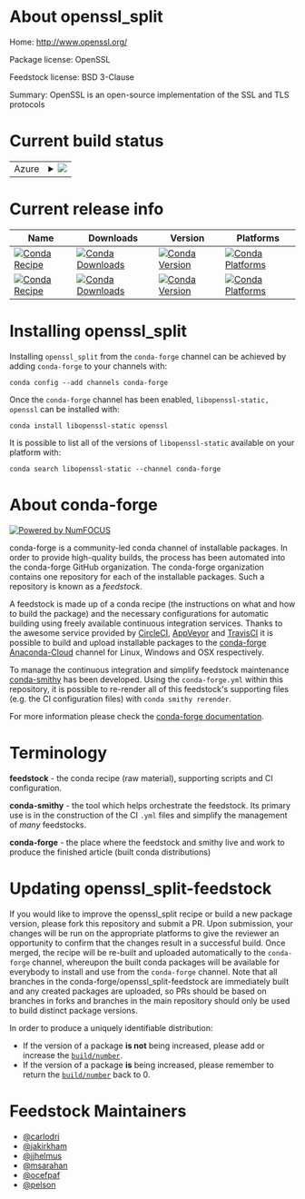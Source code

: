 About openssl_split
===================

Home: http://www.openssl.org/

Package license: OpenSSL

Feedstock license: BSD 3-Clause

Summary: OpenSSL is an open-source implementation of the SSL and TLS protocols



Current build status
====================


<table>
    
  <tr>
    <td>Azure</td>
    <td>
      <details>
        <summary>
          <a href="https://dev.azure.com/conda-forge/feedstock-builds/_build/latest?definitionId=724&branchName=master">
            <img src="https://dev.azure.com/conda-forge/feedstock-builds/_apis/build/status/openssl-feedstock?branchName=master">
          </a>
        </summary>
        <table>
          <thead><tr><th>Variant</th><th>Status</th></tr></thead>
          <tbody><tr>
              <td>linux</td>
              <td>
                <a href="https://dev.azure.com/conda-forge/feedstock-builds/_build/latest?definitionId=724&branchName=master">
                  <img src="https://dev.azure.com/conda-forge/feedstock-builds/_apis/build/status/openssl-feedstock?branchName=master&jobName=linux&configuration=linux_" alt="variant">
                </a>
              </td>
            </tr><tr>
              <td>linux_aarch64</td>
              <td>
                <a href="https://dev.azure.com/conda-forge/feedstock-builds/_build/latest?definitionId=724&branchName=master">
                  <img src="https://dev.azure.com/conda-forge/feedstock-builds/_apis/build/status/openssl-feedstock?branchName=master&jobName=linux&configuration=linux_aarch64_" alt="variant">
                </a>
              </td>
            </tr><tr>
              <td>linux_ppc64le</td>
              <td>
                <a href="https://dev.azure.com/conda-forge/feedstock-builds/_build/latest?definitionId=724&branchName=master">
                  <img src="https://dev.azure.com/conda-forge/feedstock-builds/_apis/build/status/openssl-feedstock?branchName=master&jobName=linux&configuration=linux_ppc64le_" alt="variant">
                </a>
              </td>
            </tr><tr>
              <td>osx</td>
              <td>
                <a href="https://dev.azure.com/conda-forge/feedstock-builds/_build/latest?definitionId=724&branchName=master">
                  <img src="https://dev.azure.com/conda-forge/feedstock-builds/_apis/build/status/openssl-feedstock?branchName=master&jobName=osx&configuration=osx_" alt="variant">
                </a>
              </td>
            </tr><tr>
              <td>win_c_compilervs2008</td>
              <td>
                <a href="https://dev.azure.com/conda-forge/feedstock-builds/_build/latest?definitionId=724&branchName=master">
                  <img src="https://dev.azure.com/conda-forge/feedstock-builds/_apis/build/status/openssl-feedstock?branchName=master&jobName=win&configuration=win_c_compilervs2008" alt="variant">
                </a>
              </td>
            </tr><tr>
              <td>win_c_compilervs2015</td>
              <td>
                <a href="https://dev.azure.com/conda-forge/feedstock-builds/_build/latest?definitionId=724&branchName=master">
                  <img src="https://dev.azure.com/conda-forge/feedstock-builds/_apis/build/status/openssl-feedstock?branchName=master&jobName=win&configuration=win_c_compilervs2015" alt="variant">
                </a>
              </td>
            </tr>
          </tbody>
        </table>
      </details>
    </td>
  </tr>
</table>

Current release info
====================

| Name | Downloads | Version | Platforms |
| --- | --- | --- | --- |
| [![Conda Recipe](https://img.shields.io/badge/recipe-libopenssl--static-green.svg)](https://anaconda.org/conda-forge/libopenssl-static) | [![Conda Downloads](https://img.shields.io/conda/dn/conda-forge/libopenssl-static.svg)](https://anaconda.org/conda-forge/libopenssl-static) | [![Conda Version](https://img.shields.io/conda/vn/conda-forge/libopenssl-static.svg)](https://anaconda.org/conda-forge/libopenssl-static) | [![Conda Platforms](https://img.shields.io/conda/pn/conda-forge/libopenssl-static.svg)](https://anaconda.org/conda-forge/libopenssl-static) |
| [![Conda Recipe](https://img.shields.io/badge/recipe-openssl-green.svg)](https://anaconda.org/conda-forge/openssl) | [![Conda Downloads](https://img.shields.io/conda/dn/conda-forge/openssl.svg)](https://anaconda.org/conda-forge/openssl) | [![Conda Version](https://img.shields.io/conda/vn/conda-forge/openssl.svg)](https://anaconda.org/conda-forge/openssl) | [![Conda Platforms](https://img.shields.io/conda/pn/conda-forge/openssl.svg)](https://anaconda.org/conda-forge/openssl) |

Installing openssl_split
========================

Installing `openssl_split` from the `conda-forge` channel can be achieved by adding `conda-forge` to your channels with:

```
conda config --add channels conda-forge
```

Once the `conda-forge` channel has been enabled, `libopenssl-static, openssl` can be installed with:

```
conda install libopenssl-static openssl
```

It is possible to list all of the versions of `libopenssl-static` available on your platform with:

```
conda search libopenssl-static --channel conda-forge
```


About conda-forge
=================

[![Powered by NumFOCUS](https://img.shields.io/badge/powered%20by-NumFOCUS-orange.svg?style=flat&colorA=E1523D&colorB=007D8A)](http://numfocus.org)

conda-forge is a community-led conda channel of installable packages.
In order to provide high-quality builds, the process has been automated into the
conda-forge GitHub organization. The conda-forge organization contains one repository
for each of the installable packages. Such a repository is known as a *feedstock*.

A feedstock is made up of a conda recipe (the instructions on what and how to build
the package) and the necessary configurations for automatic building using freely
available continuous integration services. Thanks to the awesome service provided by
[CircleCI](https://circleci.com/), [AppVeyor](https://www.appveyor.com/)
and [TravisCI](https://travis-ci.org/) it is possible to build and upload installable
packages to the [conda-forge](https://anaconda.org/conda-forge)
[Anaconda-Cloud](https://anaconda.org/) channel for Linux, Windows and OSX respectively.

To manage the continuous integration and simplify feedstock maintenance
[conda-smithy](https://github.com/conda-forge/conda-smithy) has been developed.
Using the ``conda-forge.yml`` within this repository, it is possible to re-render all of
this feedstock's supporting files (e.g. the CI configuration files) with ``conda smithy rerender``.

For more information please check the [conda-forge documentation](https://conda-forge.org/docs/).

Terminology
===========

**feedstock** - the conda recipe (raw material), supporting scripts and CI configuration.

**conda-smithy** - the tool which helps orchestrate the feedstock.
                   Its primary use is in the construction of the CI ``.yml`` files
                   and simplify the management of *many* feedstocks.

**conda-forge** - the place where the feedstock and smithy live and work to
                  produce the finished article (built conda distributions)


Updating openssl_split-feedstock
================================

If you would like to improve the openssl_split recipe or build a new
package version, please fork this repository and submit a PR. Upon submission,
your changes will be run on the appropriate platforms to give the reviewer an
opportunity to confirm that the changes result in a successful build. Once
merged, the recipe will be re-built and uploaded automatically to the
`conda-forge` channel, whereupon the built conda packages will be available for
everybody to install and use from the `conda-forge` channel.
Note that all branches in the conda-forge/openssl_split-feedstock are
immediately built and any created packages are uploaded, so PRs should be based
on branches in forks and branches in the main repository should only be used to
build distinct package versions.

In order to produce a uniquely identifiable distribution:
 * If the version of a package **is not** being increased, please add or increase
   the [``build/number``](https://conda.io/docs/user-guide/tasks/build-packages/define-metadata.html#build-number-and-string).
 * If the version of a package **is** being increased, please remember to return
   the [``build/number``](https://conda.io/docs/user-guide/tasks/build-packages/define-metadata.html#build-number-and-string)
   back to 0.

Feedstock Maintainers
=====================

* [@carlodri](https://github.com/carlodri/)
* [@jakirkham](https://github.com/jakirkham/)
* [@jjhelmus](https://github.com/jjhelmus/)
* [@msarahan](https://github.com/msarahan/)
* [@ocefpaf](https://github.com/ocefpaf/)
* [@pelson](https://github.com/pelson/)

